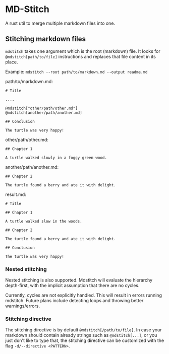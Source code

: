 # MD-Stitch

A rust util to merge multiple markdown files into one.

## Stitching markdown files

`mdstitch` takes one argument which is the root (markdown) file. It looks for `@mdstitch[path/to/file]` instructions and
replaces that file content in its place.

Example: `mdstitch --root path/to/markdown.md --output readme.md`

path/to/markdown.md:

```
# Title

....

@mdstitch["other/path/other.md"]
@mdstitch[another/path/another.md]

## Conclusion

The turtle was very happy!
```

other/path/other.md:

```
## Chapter 1

A turtle walked slowly in a foggy green wood.

```

another/path/another.md:

```
## Chapter 2

The turtle found a berry and ate it with delight.

```

result.md:

```
# Title

## Chapter 1

A turtle walked slow in the woods.

## Chapter 2

The turtle found a berry and ate it with delight.

## Conclusion

The turtle was very happy!
```

### Nested stitching

Nested stitching is also supported. Mdstitch will evaluate the hierarchy depth-first, with the implicit assumption that
there are no cycles.

Currently, cycles are not explicitly handled. This will result in errors running mdstitch. Future plans include
detecting loops and throwing better warnings/errors.

### Stitching directive

The stitching directive is by default `@mdstitch[/path/to/file]`. In case your markdown should contain
already strings such as `@mdstitch[...]`, or you just don't like to type that, the stitching directive can be customized
with the flag `-d/--directive <PATTERN>`.